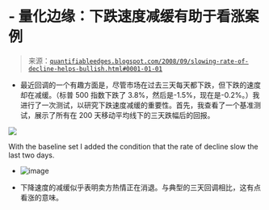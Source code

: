 <!--yml

-   分类：未分类

-   日期：2024-05-18 13:38:02

-->

# -   量化边缘：下跌速度减缓有助于看涨案例

> 来源：[`quantifiableedges.blogspot.com/2008/09/slowing-rate-of-decline-helps-bullish.html#0001-01-01`](http://quantifiableedges.blogspot.com/2008/09/slowing-rate-of-decline-helps-bullish.html#0001-01-01)

-   最近回调的一个有趣方面是，尽管市场在过去三天每天都下跌，但下跌的速度却在减缓。（标普 500 指数下跌了 3.8%，然后是-1.5%，现在是-0.2%。）我进行了一次测试，以研究下跌速度减缓的重要性。首先，我查看了一个基准测试，展示了所有在 200 天移动平均线下的三天跌幅后的回报。

![](https://blogger.googleusercontent.com/img/b/R29vZ2xl/AVvXsEjMWkbiXJPMUYkOuJrXHFmDLwAsrcuZAorO47C_JjARkkJYGZjkJD3ovI4b-jpkXWu0wmn0YdwfVxWe064wZ6v7-g0ObHmL7tdMlxY1Hknsajw5A2NPz6udTQT9MfQPsja1GjdCbjW_kMM/s1600-h/2008-9-25+baseline.PNG)

With the baseline set I added the condition that the rate of decline slow the last two days.

-   ![image](https://blogger.googleusercontent.com/img/b/R29vZ2xl/AVvXsEgncZ5x82kTKNXzMSiUX6HSvGiE7cBfJ8aoHhMsh-9GrTG8WEgAdb3crh9tnxQ_mRI5-enkeG3KDJfDFwHcDLe-ODXLHcE9dV1LDyAvBX1d2kT7tBRt2jb3H9PPIxutA7OCg4_Pid195e0/s1600-h/2008-9-25+decline+slowed.PNG)

-   下降速度的减缓似乎表明卖方热情正在消退。与典型的三天回调相比，这有点看涨的意味。
